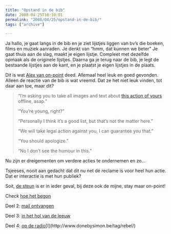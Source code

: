 ```yaml
---
title: "Opstand in de bib"
date: 2008-04-25T10:10:01
permalink: "2008/04/25/opstand-in-de-bib/"
tags: ["archive"]

---
```

Ja hallo, je gaat langs in de bib en je ziet lijstjes liggen van bv’s die boeken, films en muziek aanraden. Je denkt van “hmm, dat kunnen we beter” Je gaat thuis aan de slag, maakt je eigen lijstje. Compleet met dezelfde opmaak als de originele lijstjes. Daarna ga je terug naar de bib, je legt de bestaande lijstjes aan de kant, en je plaatst je eigen lijstjes in de plaats.

Dit is wat [Alex van on-point](http://www.on-point.be/ "http://www.on-point.be") deed. Allemaal heel leuk en goed gevonden. Alleen de reactie van de bib is wat vreemd. Dat ze het niet leuk vinden, tot daar aan toe, maar dit?

> “I’m asking you to take all images and text about [this action of yours](http://www.on-point.be/?p=1007) offline, asap.”
>
> “You’re young, right?”
>
> “Personally I think it’s a good list, but that’s not the matter here.”
>
> “We will take legal action against you, I can guarantee you that.”
>
> “You should apologize.”
>
> “No I don’t see the humour in this.”

Nu zijn er dreigementen om verdere acties te ondernemen en zo…

Tsjeeses, nooit aan gedacht dat dit nu net dé reclame is voor heel hun actie. Dat er interactie is met hun publiek?

Soit, [de steun](http://www.on-point.be/?p=1010#comments "http://www.on-point.be/?p=1010#comments") is er in ieder geval, bij deze ook de mijne, stay maar on-point!

Check [hoe het begon](http://www.on-point.be/?p=1007 "http://www.on-point.be/?p=1007")

Deel 2: [mail ontvangen](http://www.on-point.be/?p=1009 "http://www.on-point.be/?p=1009")

Deel 3: [in het hol van de leeuw](http://www.on-point.be/?p=1010 "http://www.on-point.be/?p=1010")

Deel 4: [op de radio](http://www.on-point.be/?p=1011 "http://www.on-point.be/?p=1011")[l](http://www.donebysimon.be/tag/rebel/)
